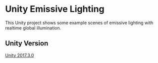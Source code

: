 # Unity Emissive Lighting

This Unity project shows some example scenes of emissive lighting with realtime global illumination.

Unity Version
--------
[Unity 2017.3.0](https://unity3d.com/get-unity/download/archive "Unity - Download Archive")